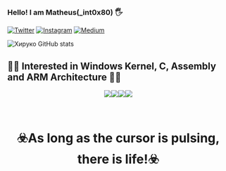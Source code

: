### Hello! I am Matheus(_int0x80) 🖐️


[![Twitter](https://img.shields.io/badge/Twitter-1DA1F2?style=for-the-badge&logo=twitter&logoColor=white)](https://twitter.com/h1Ryk0) [![Instagram](https://img.shields.io/badge/Instagram-E4405F?style=for-the-badge&logo=instagram&logoColor=white)](https://www.instagram.com/h1ryk0/) [![Medium](https://img.shields.io/badge/Medium-12100E?style=for-the-badge&logo=medium&logoColor=white)](https://medium.com/@h1ruk0) 

![Хируко GitHub stats](https://github-readme-stats.vercel.app/api?username=iint0x80&show_icons=true&theme=highcontrast)


## 🏴‍☠️ Interested in Windows Kernel, C, Assembly and ARM Architecture 🏴‍☠️

<div style="display: flex; justify-content: center;">
    <img align="Linux" src="https://img.shields.io/badge/Windows-0078D6?style=for-the-badge&logo=windows&logoColor=white)" />
    <img align="C" src="https://img.shields.io/badge/C-00599C?style=for-the-badge&logo=c&logoColor=white" />
    <img align="Rust" src="https://img.shields.io/badge/Rust-000000?style=for-the-badge&logo=rust&logoColor=white" />
    <img align="Raspberry" src="https://img.shields.io/badge/Raspberry%20Pi-A22846?style=for-the-badge&logo=Raspberry%20Pi&logoColor=white" />
</div>

# <br> <center>☣️As long as the cursor is pulsing, there is life!☣️</center>

